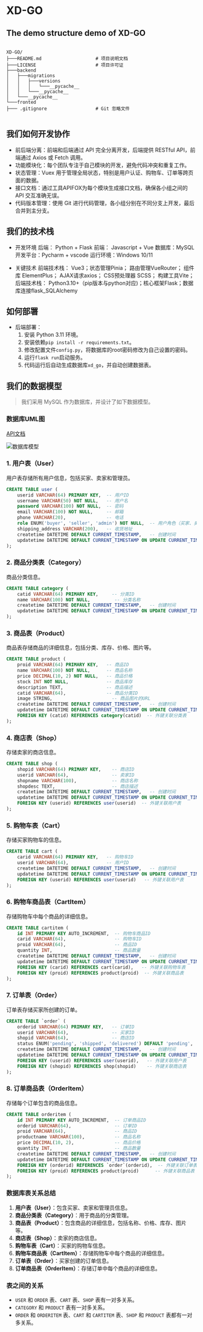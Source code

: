 # XD-GO

## The  demo structure demo of XD-GO

```plaintext

XD-GO/
├───README.md                    # 项目说明文档
├───LICENSE                      # 项目许可证
├───backend
│   ├───migrations
│   │   ├───versions
│   │   │   └───__pycache__
│   │   └───__pycache__
│   └───__pycache__
└───fronted
├─── .gitignore                  # Git 忽略文件


```

## 我们如何开发协作

- 前后端分离：前端和后端通过 API 完全分离开发，后端提供 RESTful API，前端通过 Axios 或 Fetch 调用。
- 功能模块化：每个团队专注于自己模块的开发，避免代码冲突和重复工作。
- 状态管理：Vuex 用于管理全局状态，特别是用户认证、购物车、订单等跨页面的数据。
- 接口文档：通过工具APIFOX为每个模块生成接口文档，确保各小组之间的 API 交互准确无误。
- 代码版本管理：使用 Git 进行代码管理，各小组分别在不同分支上开发，最后合并到主分支。

## 我们的技术栈

- 开发环境
        后端： Python + Flask
        前端： Javascript + Vue
        数据库：MySQL
        开发平台：Pycharm + vscode
        运行环境：Windows 10/11

- 关键技术
        前端技术栈：
        Vue3；状态管理Pinia； 路由管理VueRouter； 组件库 ElementPlus； AJAX请求axios； CSS预处理器 SCSS； 构建工具Vite；
        后端技术栈：
        Python3.10+（pip版本与python对应)；核心框架Flask；数据库连接flask_SQLAlchemy

## 如何部署

- 后端部署：
  1. 安装 Python 3.11 环境。
  2. 安装依赖`pip install -r requirements.txt`。
  3. 修改配置文件`config.py`，将数据库的root密码修改为自己设置的密码。
  4. 运行`flask run`启动服务。
  5. 代码运行后自动生成数据库`xd_go`，并自动创建数据表。

## 我们的数据模型

> 我们采用 MySQL 作为数据库，并设计了如下数据模型。

### 数据库UML图

[API文档](https://6745r7mzhv.apifox.cn/)

![数据库模型](https://cdn.nlark.com/yuque/__mermaid_v3/7025a5d6cae195378819ed2ce286bd20.svg)

### 1. **用户表（User）**

用户表存储所有用户信息，包括买家、卖家和管理员。

```sql
CREATE TABLE user (
    userid VARCHAR(64) PRIMARY KEY,  -- 用户ID
    username VARCHAR(50) NOT NULL,   -- 用户名
    password VARCHAR(100) NOT NULL,  -- 密码
    email VARCHAR(100) NOT NULL,     -- 邮箱
    phone VARCHAR(20),               -- 电话
    role ENUM('buyer', 'seller', 'admin') NOT NULL,  -- 用户角色（买家、卖家、管理员）
    shipping_address VARCHAR(200),   -- 收货地址
    createtime DATETIME DEFAULT CURRENT_TIMESTAMP,   -- 创建时间
    updatetime DATETIME DEFAULT CURRENT_TIMESTAMP ON UPDATE CURRENT_TIMESTAMP  -- 更新时间
);
```

### 2. **商品分类表（Category）**

商品分类信息。

```sql
CREATE TABLE category (
    catid VARCHAR(64) PRIMARY KEY,     -- 分类ID
    name VARCHAR(100) NOT NULL,         -- 分类名称
    createtime DATETIME DEFAULT CURRENT_TIMESTAMP,   -- 创建时间
    updatetime DATETIME DEFAULT CURRENT_TIMESTAMP ON UPDATE CURRENT_TIMESTAMP  -- 更新时间
);
```

### 3. **商品表（Product）**

商品表存储商品的详细信息，包括分类、库存、价格、图片等。

```sql
CREATE TABLE product (
    proid VARCHAR(64) PRIMARY KEY,   -- 商品ID
    name VARCHAR(100) NOT NULL,      -- 商品名称
    price DECIMAL(10, 2) NOT NULL,   -- 商品价格
    stock INT NOT NULL,              -- 商品库存
    description TEXT,                -- 商品描述
    catid VARCHAR(64),               -- 商品分类ID
    image STRING,                      -- 商品图片的URL
    createtime DATETIME DEFAULT CURRENT_TIMESTAMP,   -- 创建时间
    updatetime DATETIME DEFAULT CURRENT_TIMESTAMP ON UPDATE CURRENT_TIMESTAMP, -- 更新时间
    FOREIGN KEY (catid) REFERENCES category(catid)  -- 外键关联分类表
);
```

### 4. **商店表（Shop）**

存储卖家的商店信息。

```sql
CREATE TABLE shop (
    shopid VARCHAR(64) PRIMARY KEY,    -- 商店ID
    userid VARCHAR(64),                -- 卖家ID
    shopname VARCHAR(100),             -- 商店名称
    shopdesc TEXT,                     -- 商店描述
    createtime DATETIME DEFAULT CURRENT_TIMESTAMP,   -- 创建时间
    updatetime DATETIME DEFAULT CURRENT_TIMESTAMP ON UPDATE CURRENT_TIMESTAMP, -- 更新时间
    FOREIGN KEY (userid) REFERENCES user(userid)  -- 外键关联用户表
);
```

### 5. **购物车表（Cart）**

存储买家购物车的信息。

```sql
CREATE TABLE cart (
    carid VARCHAR(64) PRIMARY KEY,   -- 购物车ID
    userid VARCHAR(64),              -- 用户ID
    createtime DATETIME DEFAULT CURRENT_TIMESTAMP,   -- 创建时间
    updatetime DATETIME DEFAULT CURRENT_TIMESTAMP ON UPDATE CURRENT_TIMESTAMP, -- 更新时间
    FOREIGN KEY (userid) REFERENCES user(userid)   -- 外键关联用户表
);
```

### 6. **购物车商品表（CartItem）**

存储购物车中每个商品的详细信息。

```sql
CREATE TABLE cartitem (
    id INT PRIMARY KEY AUTO_INCREMENT,  -- 购物车商品ID
    carid VARCHAR(64),                  -- 购物车ID
    proid VARCHAR(64),                  -- 商品ID
    quantity INT,                       -- 商品数量
    createtime DATETIME DEFAULT CURRENT_TIMESTAMP,   -- 创建时间
    updatetime DATETIME DEFAULT CURRENT_TIMESTAMP ON UPDATE CURRENT_TIMESTAMP, -- 更新时间
    FOREIGN KEY (carid) REFERENCES cart(carid),   -- 外键关联购物车表
    FOREIGN KEY (proid) REFERENCES product(proid)  -- 外键关联商品表
);
```

### 7. **订单表（Order）**

订单表存储买家所创建的订单。

```sql
CREATE TABLE `order` (
    orderid VARCHAR(64) PRIMARY KEY,   -- 订单ID
    userid VARCHAR(64),                -- 买家ID
    shopid VARCHAR(64),                -- 商店ID
    status ENUM('pending', 'shipped', 'delivered') DEFAULT 'pending',  -- 订单状态（待发货、已发货、已完成）
    createtime DATETIME DEFAULT CURRENT_TIMESTAMP,   -- 创建时间
    updatetime DATETIME DEFAULT CURRENT_TIMESTAMP ON UPDATE CURRENT_TIMESTAMP, -- 更新时间
    FOREIGN KEY (userid) REFERENCES user(userid),   -- 外键关联用户表
    FOREIGN KEY (shopid) REFERENCES shop(shopid)    -- 外键关联商店表
);
```

### 8. **订单商品表（OrderItem）**

存储每个订单包含的商品信息。

```sql
CREATE TABLE orderitem (
    id INT PRIMARY KEY AUTO_INCREMENT,  -- 订单商品ID
    orderid VARCHAR(64),                -- 订单ID
    proid VARCHAR(64),                  -- 商品ID
    productname VARCHAR(100),           -- 商品名称
    price DECIMAL(10, 2),               -- 商品价格
    quantity INT,                       -- 商品数量
    createtime DATETIME DEFAULT CURRENT_TIMESTAMP,   -- 创建时间
    updatetime DATETIME DEFAULT CURRENT_TIMESTAMP ON UPDATE CURRENT_TIMESTAMP, -- 更新时间
    FOREIGN KEY (orderid) REFERENCES `order`(orderid),  -- 外键关联订单表
    FOREIGN KEY (proid) REFERENCES product(proid)      -- 外键关联商品表
);
```

### 数据库表关系总结

1. **用户表（User）**：包含买家、卖家和管理员信息。
2. **商品分类表（Category）**：用于商品的分类管理。
3. **商品表（Product）**：包含商品的详细信息，包括名称、价格、库存、图片等。
4. **商店表（Shop）**：卖家的商店信息。
5. **购物车表（Cart）**：买家的购物车信息。
6. **购物车商品表（CartItem）**：存储购物车中每个商品的详细信息。
7. **订单表（Order）**：买家创建的订单信息。
8. **订单商品表（OrderItem）**：存储订单中每个商品的详细信息。

### 表之间的关系

- `USER` 和 `ORDER` 表、`CART` 表、`SHOP` 表有一对多关系。
- `CATEGORY` 和 `PRODUCT` 表有一对多关系。
- `ORDER` 和 `ORDERITEM` 表、`CART` 和 `CARTITEM` 表、`SHOP` 和 `PRODUCT` 表都有一对多关系。
